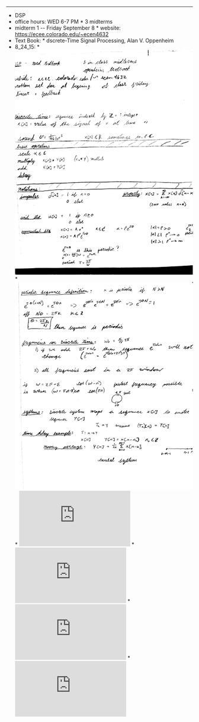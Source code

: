 
---
*   DSP
  *   office hours: WED 6-7 PM
	*   3 midterms
  *   midterm 1 -- Friday September 8
	*   website: https://ecee.colorado.edu/~ecen4632
  *   Text Book:
    *   dscrete-Time Signal Processing,  Alan V. Oppenheim
  *   8_24_15:
    *   ![Lecture 8_24_15](https://github.com/Matt-McNichols/perl/blob/master/DSP/DSP_8_24_15_one.jpg)
    *   ![Lecture 8_24_15](https://github.com/Matt-McNichols/perl/blob/master/DSP/DSP_8_24_15_two.jpg)
    *   ![Problem Set One](https://github.com/Matt-McNichols/perl/blob/master/DSP/ecen4632pbset1.pdf)
    *   ![Lecture 8_26_15](https://github.com/Matt-McNichols/perl/blob/master/DSP/class_8_26_15.pdf)
    *   ![Lecture 8_28_15](https://github.com/Matt-McNichols/perl/blob/master/DSP/dsp_8_28_15.pdf)
    *   ![Lecture 8_2_15](https://github.com/Matt-McNichols/perl/blob/master/DSP/dsp_8_28_15.pdf)
